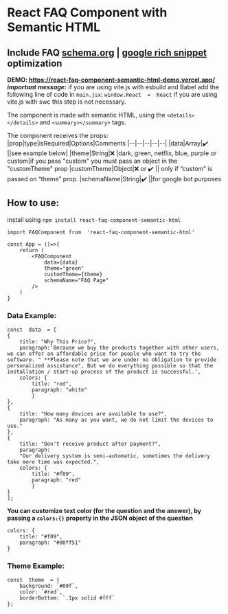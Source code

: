 # React FAQ Component with Semantic HTML
## Include FAQ [schema.org](https://developers.google.com/search/docs/appearance/structured-data/faqpage?hl=en) | [google rich snippet](https://developers.google.com/search/docs/appearance/structured-data/faqpage?hl=en) optimization
**DEMO: https://react-faq-component-semantic-html-demo.vercel.app/**
 ***important message:***
if you are using vite.js with esbuild and Babel add the following line of code in `main.jsx`:
`window.React  =  React`
if you are using vite.js with swc this step is not necessary.

The component is made with semantic HTML, using the `<details></details>` and `<summary></summary>` tags.

The component receives the props:
|prop|type|isRequired|Options|Comments
|--|--|--|--|--|
|data|Array|:heavy_check_mark: ||see example below|
|theme|String|:x: |dark,	green,	netflix,	blue,	purple or 	custom|if you pass "custom" you must pass an object in the "customTheme" prop
|customTheme|Object|:x: or :heavy_check_mark: || only if “custom” is passed on “theme” prop.
|schemaName|String|:heavy_check_mark: ||for google bot purposes

## How to use:
install using `npm install react-faq-component-semantic-html`

```
import FAQComponent from  'react-faq-component-semantic-html'

const App = ()=>{
	return (
		<FAQComponent
			data={data}
			theme="green"
			customTheme={theme}
			schemaName="FAQ Page"
		/>
	)
}
```
### Data Example:
```
const  data  = [
{
	title: "Why This Price?",
	paragraph:'Because we buy the products together with other users, we can offer an affordable price for people who want to try the software. " **Please note that we are under no obligation to provide personalized assistance", But we do everything possible so that the installation / start-up process of the product is successful.',
	colors: {
		title: "red",
		paragraph: "white"
		}
},
{
	title: "How many devices are available to use?",
	paragraph: "As many as you want, we do not limit the devices to use."
},
{
	title: "Don't receive product after payment?",
	paragraph:
	"Our delivery system is semi-automatic, sometimes the delivery take more time was expected.",
	colors: {
		title: "#f09",
		paragraph: "red"
		}
}
];
```
**You can customize text color (for the question and the answer), by passing a `colors:{}` property in the JSON object of the question**
```
colors: {
	title: "#f09",
	paragraph: "#00ff51"
}
```
### Theme Example:
```
const  theme  = {
	background: `#09f`,
	color: `#red`,
	borderBottom: `.1px solid #fff`
};
```